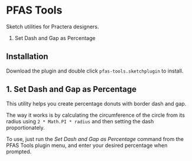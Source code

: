 # PFAS Tools

Sketch utilities for Practera designers.

1. Set Dash and Gap as Percentage

## Installation

Download the plugin and double click `pfas-tools.sketchplugin` to install.

## 1. Set Dash and Gap as Percentage

This utility helps you create percentage donuts with border dash and gap.

The way it works is by calculating the circumference of the circle from its radius using `2 * Math.PI * radius` and then setting the dash proportionately.

To use, just run the _Set Dash and Gap as Percentage_ command from the PFAS Tools plugin menu, and enter your desired percentage when prompted.